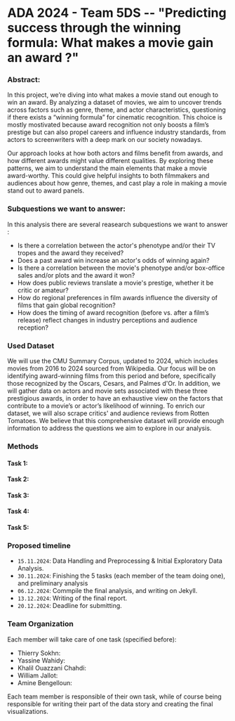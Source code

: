 # ADA 2024 - Team 5DS -- "Predicting success through the winning formula: What makes a movie gain an award ?"

### Abstract:

In this project, we’re diving into what makes a movie stand out enough to win an award. By analyzing a dataset of movies, we aim to uncover trends across factors such as genre, theme, and actor characteristics, questioning if there exists a “winning formula” for cinematic recognition. This choice is mostly mostivated because award recognition not only boosts a film’s prestige but can also propel careers and influence industry standards, from actors to screenwriters with a deep mark on our society nowadays.

Our approach looks at how both actors and films benefit from awards, and how different awards might value different qualities. By exploring these patterns, we aim to understand the main elements that make a movie award-worthy. This could give helpful insights to both filmmakers and audiences about how genre, themes, and cast play a role in making a movie stand out to award panels.


### Subquestions we want to answer:

In this analysis there are several reasearch subquestions we want to answer : 
- Is there a correlation between the actor's phenotype and/or their TV tropes and the award they received? 
- Does a past award win increase an actor's odds of winning again? 
- Is there a correlation between the movie's phenotype and/or box-office sales and/or plots and the award it won?
- How does public reviews translate a movie's prestige, whether it be critic or amateur? 
- How do regional preferences in film awards influence the diversity of films that gain global recognition?
- How does the timing of award recognition (before vs. after a film’s release) reflect changes in industry perceptions and audience reception?

### Used Dataset

We will use the CMU Summary Corpus, updated to 2024, which includes movies from 2016 to 2024 sourced from Wikipedia. Our focus will be on identifying award-winning films from this period and before, specifically those recognized by the Oscars, Cesars, and Palmes d'Or. In addition, we will gather data on actors and movie sets associated with these three prestigious awards, in order to have an exhaustive view on the factors that contribute to a movie’s or actor’s likelihood of winning. To enrich our dataset, we will also scrape critics' and audience reviews from Rotten Tomatoes. We believe that this comprehensive dataset will provide enough information to address the questions we aim to explore in our analysis.

### Methods

#### Task 1:

#### Task 2:

#### Task 3:

#### Task 4:

#### Task 5:

### Proposed timeline

- `15.11.2024`: Data Handling and Preprocessing & Initial Exploratory Data Analysis.
- `30.11.2024`: Finishing the 5 tasks (each member of the team doing one), and preliminary analysis
- `06.12.2024`: Commpile the final analysis, and writing on Jekyll.
- `13.12.2024`: Writing of the final report. 
- `20.12.2024`: Deadline for submitting.  

### Team Organization

Each member will take care of one task (specified before):
- Thierry Sokhn:
- Yassine Wahidy:
- Khalil Ouazzani Chahdi:
- William Jallot:
- Amine Bengelloun: 

Each team member is responsible of their own task, while of course being responsible for writing their part of the data story and creating the final visualizations. 